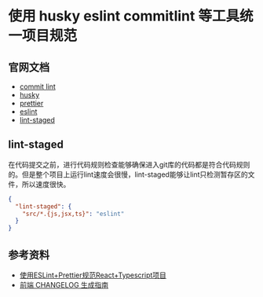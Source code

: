 # 使用 husky eslint commitlint 等工具统一项目规范

<!-- > 之前做的项目,大多都是通过脚手架直接生成的自带了 eslint commitlint 等开发的一些规范 ,  -->

## 官网文档

- [commit lint](https://commitlint.js.org/#/)
- [husky](https://typicode.github.io/husky/#/?id=automatic-recommended)
- [prettier](https://prettier.io/)
- [eslint](http://eslint.cn/docs/user-guide/command-line-interface)
- [lint-staged](https://github.com/okonet/lint-staged#readme)

## lint-staged

在代码提交之前，进行代码规则检查能够确保进入git库的代码都是符合代码规则的。但是整个项目上运行lint速度会很慢，lint-staged能够让lint只检测暂存区的文件，所以速度很快。

``` json  
{
  "lint-staged": {
    "src/*.{js,jsx,ts}": "eslint"
  }
}
```

## 参考资料

- [使用ESLint+Prettier规范React+Typescript项目](https://zhuanlan.zhihu.com/p/62401626) 
- [前端 CHANGELOG 生成指南](https://godbasin.github.io/2019/11/10/change-log/)